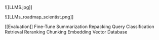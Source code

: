 ![[LLMS.jpg]]

![[LLMs_roadmap_scientist.png]]

[[Evaluation]]
Fine-Tune
Summarization
Repacking
Query Classification
Retrieval
Reranking
Chunking
Embedding
Vector Database
